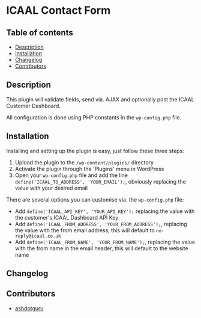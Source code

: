 # ICAAL Contact Form

## Table of contents

* [Description](#description)
* [Installation](#installation)
* [Changelog](#changelog)
* [Contributors](#contributors)

## Description

This plugin will validate fields, send via. AJAX and optionally post the ICAAL Customer Dashboard.

All configuration is done using PHP constants in the `wp-config.php` file.

## Installation

Installing and setting up the plugin is easy, just follow these three steps:

1. Upload the plugin to the `/wp-content/plugins/` directory
2. Activate the plugin through the 'Plugins' menu in WordPress
3. Open your `wp-config.php` file and add the line `define('ICAAL_TO_ADDRESS', 'YOUR_EMAIL');`, obviously replacing the value with your desired email

There are several options you can customise via. the `wp-config.php` file:

* Add `define('ICAAL_API_KEY', 'YOUR_API_KEY');` replacing the value with the customer's ICAAL Dashboard API Key
* Add `define('ICAAL_FROM_ADDRESS', 'YOUR_FROM_ADDRESS');`, replacing the value with the from email address, this will default to `no-reply@icaal.co.uk`
* Add `define('ICAAL_FROM_NAME', 'YOUR_FROM_NAME');`, replacing the value with the from name in the email header, this will default to the website name

## Changelog

## Contributors

* [ashdotguru](https://github.com/ashdotguru)